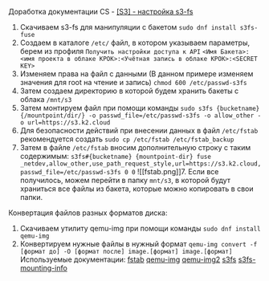 Доработка документации CS - [[S3] - настройка s3-fs](https://blog.croc.ru/pages/viewpage.action?pageId=278497693)
1. Скачиваем s3-fs для манипуляции с бакетом
`sudo dnf install s3fs-fuse`
2. Создаем в каталоге `/etc/` файл, в котором указываем параметры, берем из профиля `Получить настройки доступа к API`
`<Имя Бакета>:<имя проекта в облаке КРОК>:<Учётная запись в облаке КРОК>:<SECRET KEY>`
3. Изменяем права на файл с данными (В данном примере изменяем значения для root на чтение и запись) `chmod 600 /etc/passwd-s3fs`
4. Затем создаем директорию в которой будем хранить бакеты с облака `/mnt/s3`
5. Затем монтируем файл при помощи команды
`sudo s3fs {bucketname} {/mountpoint/dir/} -o passwd_file=/etc/passwd-s3fs -o allow_other -o url=https://s3.k2.cloud`
6. Для безопасности действий при внесении данных в файл `/etc/fstab` рекомендуется создать `sudo cp /etc/fstab /etc/fstab_backup`
7. Затем в файле `/etc/fstab` вносим дополнительную строку с таким содержимым:
`s3fs#{bucketname} {mountpoint-dir} fuse _netdev,allow_other,use_path_request_style,url=https://s3.k2.cloud,passwd_file=/etc/passwd-s3fs 0 0`
![[fstab.png]]7. Если все получилось, можем перейти в папку `mnt/s3`, в которой будут храниться все файлы из бакета, которые можно копировать в свои папки.


Конвертация файлов разных форматов диска:
1. Скачиваем утилиту qemu-img при помощи команды `sudo dnf install qemu-img`
2. Конвертируем нужные файлы в нужный формат `qemu-img convert -f [формат до] -O [формат после] image.[формат] image.[формат]`
Используемые документации:
[fstab](https://help.ubuntu.ru/wiki/fstab)
[qemu-img](https://serverfault.com/questions/1145397/how-do-i-convert-a-vmdk-disk-to-qcow2-using-qemu-img-without-inflating-the-disk)
[qemu-img2](https://koobik.net/howto-convert-vmware-vm-to-kvm/)
[s3fs](https://cloud.ru/docs/s3/ug/topics/tools__s3fs.html#id1)
[s3fs-mounting-info](https://upcloud.com/resources/tutorials/mount-object-storage-cloud-server-s3fs-fuse)

